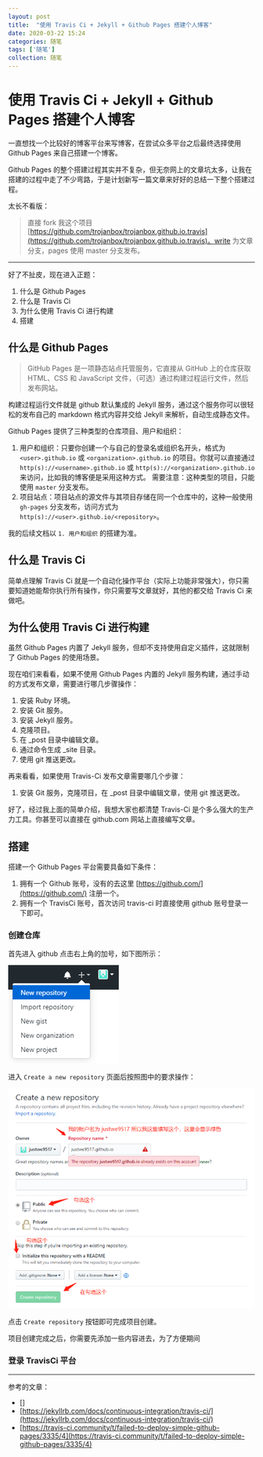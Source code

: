 ```yaml
---
layout: post
title:  "使用 Travis Ci + Jekyll + Github Pages 搭建个人博客"
date: 2020-03-22 15:24
categories: 随笔
tags: ['随笔']
collection: 随笔
---
```


# 使用 Travis Ci + Jekyll + Github Pages 搭建个人博客

一直想找一个比较好的博客平台来写博客，在尝试众多平台之后最终选择使用 Github Pages 来自己搭建一个博客。

Github Pages 的整个搭建过程其实并不复杂，但无奈网上的文章坑太多，让我在搭建的过程中走了不少弯路，于是计划新写一篇文章来好好的总结一下整个搭建过程。

太长不看版：

> 直接 fork 我这个项目 [https://github.com/trojanbox/trojanbox.github.io.travis](https://github.com/trojanbox/trojanbox.github.io.travis)。write 为文章分支，pages 使用 master 分支发布。

-----

好了不扯皮，现在进入正题：

1. 什么是 Github Pages
2. 什么是 Travis Ci
3. 为什么使用 Travis Ci 进行构建
4. 搭建

## 什么是 Github Pages

> GitHub Pages 是一项静态站点托管服务，它直接从 GitHub 上的仓库获取 HTML、CSS 和 JavaScript 文件，（可选）通过构建过程运行文件，然后发布网站。

构建过程运行文件就是 github 默认集成的 Jekyll 服务，通过这个服务你可以很轻松的发布自己的 markdown 格式内容并交给 Jekyll 来解析，自动生成静态文件。

Github Pages 提供了三种类型的仓库项目、用户和组织：

1. 用户和组织：只要你创建一个与自己的登录名或组织名开头，格式为 `<user>.github.io` 或 `<organization>.github.io` 的项目。你就可以直接通过 `http(s)://<username>.github.io` 或 `http(s)://<organization>.github.io` 来访问，比如我的博客便是采用这种方式。
   需要注意：这种类型的项目，只能使用 `master` 分支发布。
2. 项目站点：项目站点的源文件与其项目存储在同一个仓库中的，这种一般使用 `gh-pages` 分支发布，访问方式为 `http(s)://<user>.github.io/<repository>`。

我的后续文档以 `1. 用户和组织` 的搭建为准。

## 什么是 Travis Ci

简单点理解 Travis Ci 就是一个自动化操作平台（实际上功能非常强大），你只需要知道她能帮你执行所有操作，你只需要写文章就好，其他的都交给 Travis Ci 来做吧。

## 为什么使用 Travis Ci 进行构建

虽然 Github Pages 内置了 Jekyll 服务，但却不支持使用自定义插件，这就限制了 Github Pages 的使用场景。

现在咱们来看看，如果不使用 Github Pages 内置的 Jekyll 服务构建，通过手动的方式发布文章，需要进行哪几步骤操作：

1. 安装 Ruby 环境。
2. 安装 Git 服务。
3. 安装 Jekyll 服务。
4. 克隆项目。
5. 在 _post 目录中编辑文章。
6. 通过命令生成 _site 目录。
7. 使用 git 推送更改。

再来看看，如果使用 Travis-Ci 发布文章需要哪几个步骤：

1. 安装 Git 服务，克隆项目，在 _post 目录中编辑文章，使用 git 推送更改。

好了，经过我上面的简单介绍，我想大家也都清楚 Travis-Ci 是个多么强大的生产力工具。你甚至可以直接在 github.com 网站上直接编写文章。

## 搭建

搭建一个 Github Pages 平台需要具备如下条件：

1. 拥有一个 Github 账号，没有的去这里 [https://github.com/](https://github.com/) 注册一个。
2. 拥有一个 TravisCi 账号，首次访问 travis-ci 时直接使用 github 账号登录一下即可。

### 创建仓库

首先进入 github 点击右上角的加号，如下图所示：

![c432a25a298f467960517f517ff72c9](/assets/uploads/c432a25a298f467960517f517ff72c9.png)

进入 `Create a new repository` 页面后按照图中的要求操作：

![08a4a7ce65eb13958c7f2e4e10a64cd](/assets/uploads/08a4a7ce65eb13958c7f2e4e10a64cd.png)

点击 `Create repository` 按钮即可完成项目创建。

项目创建完成之后，你需要先添加一些内容进去，为了方便期间

### 登录 TravisCi 平台
-----

参考的文章：

- []
- [https://jekyllrb.com/docs/continuous-integration/travis-ci/](https://jekyllrb.com/docs/continuous-integration/travis-ci/)
- [https://travis-ci.community/t/failed-to-deploy-simple-github-pages/3335/4](https://travis-ci.community/t/failed-to-deploy-simple-github-pages/3335/4)
